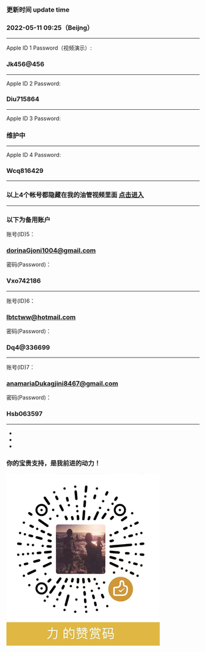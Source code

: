 
### 更新时间 update time
### 2022-05-11   09:25（Beijng）
---

Apple ID 1 Password（视频演示）:

### Jk456@456
---
Apple ID 2 Password:

### Diu715864
---
Apple ID 3 Password:

### 维护中
---
Apple ID 4 Password:

### Wcq816429
---

### 以上4个帐号都隐藏在我的油管视频里面  [点击进入](https://www.youtube.com/channel/UCXPSzwcs0pspPTAI2rcaBgQ "悬停显示")
-------------------------------------------
### 以下为备用账户

账号(ID)5：
### dorinaGjoni1004@gmail.com
密码(Password)：
### Vxo742186

-------------------------------------------
账号(ID)6：
### lbtctww@hotmail.com
密码(Password)：
### Dq4@336699

-------------------------------------------
账号(ID)7：
### anamariaDukagjini8467@gmail.com
密码(Password)：
### Hsb063597
-------------------------------------------
-
-
-






   ### 你的宝贵支持，是我前进的动力！

![weixin](https://github.com/raoli1986/raoli1986.github.io/blob/main/weixinS.jpg)
